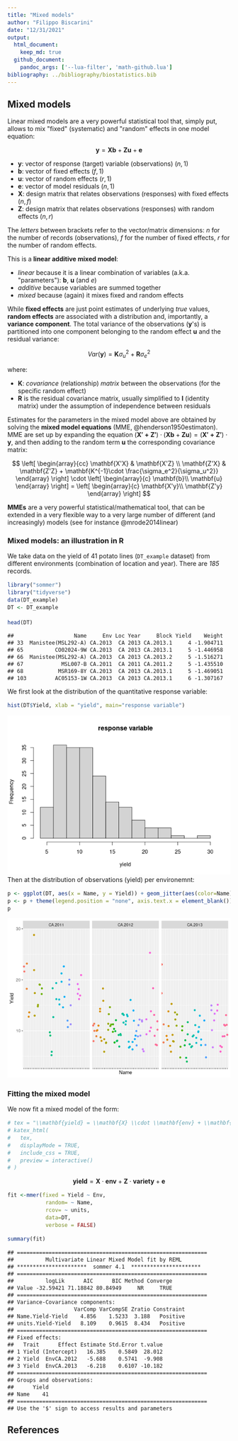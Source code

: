 ```yaml
---
title: "Mixed models"
author: "Filippo Biscarini"
date: "12/31/2021"
output: 
  html_document:
    keep_md: true
  github_document:
    pandoc_args: ['--lua-filter', 'math-github.lua']
bibliography: ../bibliography/biostatistics.bib
---
```




## Mixed models

Linear mixed models are a very powerful statistical tool that, simply put, allows to mix "fixed" (systematic) and "random" effects in one model equation:  



$$
\mathbf{y} = \mathbf{Xb} + \mathbf{Zu} + \mathbf{e}
$$

- **y**: vector of response (target) variable (observations) $(n,1)$
- **b**: vector of fixed effects $(f,1)$
- **u**: vector of random effects $(r,1)$
- **e**: vector of model residuals $(n,1)$
- **X**: design matrix that relates observations (responses) with fixed effects $(n,f)$
- **Z**: design matrix that relates observations (responses) with random effects $(n,r)$

The *letters* between brackets refer to the vector/matrix dimensions: *n* for the number of records (observations), *f* for the number of fixed effects, *r* for the number of random effects.

This is a **linear additive mixed model**: 

- *linear* because it is a linear combination of variables (a.k.a. "parameters"): **b**, **u** (and *e*)
- *additive* because variables are summed together
- *mixed* because (again) it mixes fixed and random effects

While **fixed effects** are just point estimates of underlying *true* values, **random effects** are associated with a distribution and, importantly, a **variance component**. 
The total variance of the observations (**y**'s) is partitioned into one component belonging to the random effect **u** and the residual variance:



$$
Var(\mathbf{y}) = \mathbf{K} \sigma_u^2 + \mathbf{R} \sigma_e^2
$$

where:

- **K**: *covariance* (relationship) *matrix* between the observations (for the specific random effect)
- **R** is the residual covariance matrix, usually simplified to $\mathbf{I}$ (identity matrix) under the assumption of independence between residuals

Estimates for the parameters in the mixed model above are obtained by solving the **mixed model equations** (MME, @henderson1950estimaton). MME are set up by expanding the equation $\left(\mathbf{X'+Z'}\right) \cdot \left(\mathbf{Xb}+ \mathbf{Zu} \right) = \left( \mathbf{X'+Z'} \right) \cdot \mathbf{y}$, and then adding to the random term **u** the corresponding covariance matrix:

$$
\left[
\begin{array}{cc}
\mathbf{X'X} & \mathbf{X'Z} \\
\mathbf{Z'X} & \mathbf{Z'Z} + \mathbf{K^{-1}\cdot \frac{\sigma_e^2}{\sigma_u^2}}
\end{array}
\right] \cdot
\left[ 
\begin{array}{c}
\mathbf{b}\\
\mathbf{u}
\end{array}
\right]
= \left[
\begin{array}{c}
\mathbf{X'y}\\
\mathbf{Z'y}
\end{array}
\right]
$$

**MMEs** are a very powerful statistical/mathematical tool, that can be extended in a very flexible way to a very large number of different (and increasingly) models (see for instance @mrode2014linear)

### Mixed models: an illustration in R

We take data on the yield of 41 potato lines (`DT_example` dataset) from different environments (combination of location and year).
There are *185* records.


```r
library("sommer")
library("tidyverse")
data(DT_example)
DT <- DT_example

head(DT)
```

```
##                   Name     Env Loc Year     Block Yield    Weight
## 33  Manistee(MSL292-A) CA.2013  CA 2013 CA.2013.1     4 -1.904711
## 65          CO02024-9W CA.2013  CA 2013 CA.2013.1     5 -1.446958
## 66  Manistee(MSL292-A) CA.2013  CA 2013 CA.2013.2     5 -1.516271
## 67            MSL007-B CA.2011  CA 2011 CA.2011.2     5 -1.435510
## 68           MSR169-8Y CA.2013  CA 2013 CA.2013.1     5 -1.469051
## 103         AC05153-1W CA.2013  CA 2013 CA.2013.1     6 -1.307167
```

We first look at the distribution of the quantitative response variable:


```r
hist(DT$Yield, xlab = "yield", main="response variable")
```

![](mixed_models_files/figure-html/unnamed-chunk-3-1.png)<!-- -->
Then at the distribution of observations (yield) per environemnt:


```r
p <- ggplot(DT, aes(x = Name, y = Yield)) + geom_jitter(aes(color=Name)) + facet_wrap(~Env)
p <- p + theme(legend.position = "none", axis.text.x = element_blank())
p
```

![](mixed_models_files/figure-html/unnamed-chunk-4-1.png)<!-- -->
### Fitting the mixed model

We now fit a mixed model of the form:


```r
# tex = "\\mathbf{yield} = \\mathbf{X} \\cdot \\mathbf{env} + \\mathbf{Z} \\cdot \\mathbf{variety} + \\mathbf{e}"
# katex_html(
#   tex,
#   displayMode = TRUE,
#   include_css = TRUE,
#   preview = interactive()
# )
```

$$
\mathbf{yield} = \mathbf{X} \cdot \mathbf{env} + \mathbf{Z} \cdot \mathbf{variety} + \mathbf{e}
$$


```r
fit <-mmer(fixed = Yield ~ Env, 
            random= ~ Name,
            rcov= ~ units,
            data=DT, 
            verbose = FALSE)
```


```r
summary(fit)
```

```
## ============================================================
##          Multivariate Linear Mixed Model fit by REML         
## **********************  sommer 4.1  ********************** 
## ============================================================
##          logLik      AIC      BIC Method Converge
## Value -32.59421 71.18842 80.84949     NR     TRUE
## ============================================================
## Variance-Covariance components:
##                   VarComp VarCompSE Zratio Constraint
## Name.Yield-Yield    4.856    1.5233  3.188   Positive
## units.Yield-Yield   8.109    0.9615  8.434   Positive
## ============================================================
## Fixed effects:
##   Trait      Effect Estimate Std.Error t.value
## 1 Yield (Intercept)   16.385    0.5849  28.012
## 2 Yield  EnvCA.2012   -5.688    0.5741  -9.908
## 3 Yield  EnvCA.2013   -6.218    0.6107 -10.182
## ============================================================
## Groups and observations:
##      Yield
## Name    41
## ============================================================
## Use the '$' sign to access results and parameters
```

## References

